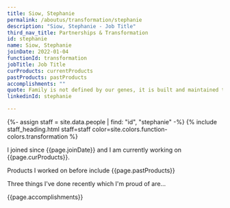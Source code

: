 ```yaml
---
title: Siow, Stephanie
permalink: /aboutus/transformation/stephanie
description: "Siow, Stephanie - Job Title"
third_nav_title: Partnerships & Transformation
id: stephanie
name: Siow, Stephanie
joinDate: 2022-01-04
functionId: transformation
jobTitle: Job Title
curProducts: currentProducts
pastProducts: pastProducts
accomplishments: ""
quote: Family is not defined by our genes, it is built and maintained through love.
linkedinId: stephanie

---
```


{%- assign staff = site.data.people | find: "id", "stephanie" -%}
{% include staff_heading.html staff=staff color=site.colors.function-colors.transformation %}

<p>I joined since {{page.joinDate}} and I am currently working on {{page.curProducts}}.</p>

<p>Products I worked on before include {{page.pastProducts}}</p>

<p>Three things I've done recently which I'm proud of are...</p>
{{page.accomplishments}}
